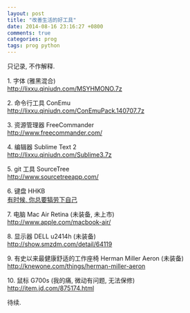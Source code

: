 ```yaml
---
layout: post
title: "改善生活的好工具"
date: 2014-08-16 23:16:27 +0800
comments: true
categories: prog
tags: prog python
---
```

只记录, 不作解释.

1\. 字体 (雅黑混合)<br />
    <http://lixxu.qiniudn.com/MSYHMONO.7z>

2\. 命令行工具 ConEmu<br />
    <http://lixxu.qiniudn.com/ConEmuPack.140707.7z>

3\. 资源管理器 FreeCommander<br />
    <http://www.freecommander.com/>

4\. 编辑器 Sublime Text 2<br />
    <http://lixxu.qiniudn.com/Sublime3.7z>

5\. git 工具 SourceTree<br />
    <http://www.sourcetreeapp.com/>

6\. 键盘 HHKB<br />
    [有时候, 你总要犒劳下自己](/blog/2014/05/12/hhkb-pro2)

7\. 电脑 Mac Air Retina (未装备, 未上市)<br />
    <http://www.apple.com/macbook-air/>

8\. 显示器 DELL u2414h (未装备)<br />
    <http://show.smzdm.com/detail/64119>

9\. 有史以来最健康舒适的工作座椅 Herman Miller Aeron (未装备)<br />
    <http://knewone.com/things/herman-miller-aeron>

10\. 鼠标 G700s (我的痛, 微动有问题, 无法保修)<br />
    <http://item.jd.com/875174.html>

待续.
